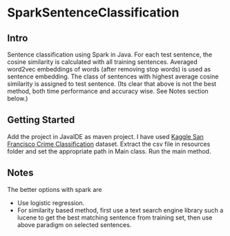 # SparkSentenceClassification

## Intro

Sentence classification using Spark in Java. 
For each test sentence, the cosine similarity is calculated with all training sentences.
Averaged word2vec embeddings of words (after removing stop words) is used as sentence embedding. 
The class of sentences with highest average cosine similarity is assigned to test sentence.
(Its clear that above is not the best method, both time performance and accuracy wise. See Notes section below.)

## Getting Started

Add the project in JavaIDE as maven project. I have used 
[Kaggle San Francisco Crime Classification](https://www.kaggle.com/c/sf-crime/data?source=post_page---------------------------)
dataset.
Extract the csv file in resources folder and set the appropriate path in Main class.
Run the main method.

## Notes

The better options with spark are

- Use logistic regression.
- For similarity based method, first use a text search engine library such a lucene to get the best
matching sentence from training set, then use above paradigm on selected sentences. 
 
